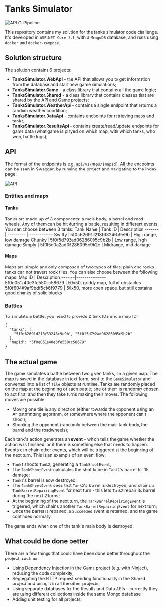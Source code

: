 # Tanks Simulator

![API CI Pipeline](https://github.com/Mirch/TanksSimulator/workflows/API%20CI%20Pipeline/badge.svg)

This repository contains my solution for the tanks simulator code challenge. It's developed in `ASP.NET Core 3.1`, with a `MongoDB` database, and runs using `docker` and `docker-compose`.

## Solution structure

The solution contains 6 projects:
- **TanksSimulator.WebApi** - the API that allows you to get information from the database and start new game simulations;
- **TanksSimulator.Game** - a class library that contains all the game logic;
- **TanksSimulator.Shared** - a class library that contains classes that are shared by the API and Game projects; 
- **TanksSimulator.WeatherApi** - contains a single endpoint that returns a random weather condition;
- **TanksSimulator.DataApi** - contains endpoints for retrieving maps and tanks;
- **TanksSimulator.ResultsApi** - contains create/read/update endpoints for game data (what game is played on which map, with which tanks, who won, battle logs);

## API

The format of the endpoints is e.g. `api/v1/Maps/{mapId}`. All the endpoints can be seen in Swagger, by running the project and navigating to the index page:

![API](https://i.imgur.com/4ttuUZa.png)

### Entities and maps

#### Tanks
Tanks are made up of 3 components: a main body, a barrel and road wheels. Any of them can be hit durring a battle, resulting in different events.
You can choose between 3 tanks:
Tank Name | Tank ID | Description
------- | --------- | ------------
Swifty | 5f0c62691d218f63246c9e9b | High range, low damage
Chunky | 5f0f5d792ad06286095c9b2b | Low range, high damage
Simply | 5f0f5e0a2ad06286095c9b2c | Midrange, mid damage

#### Maps
Maps are simple and only composed of two types of tiles: plain and rocks - tanks can not travers rock tiles.
You can also choose between the following maps:
Map ID | Description
-------|---------------
5f0e051a40e3fe550cc58679 | 50x50, griddy map, full of obstacles
5f0f60409af9bdf5cb6f9779 | 50x50, more open space, but still contains good chunks of solid blocks

### Battles
To simulate a battle, you need to provide 2 tank IDs and a map ID:
```
{
  "tanks": [
    "5f0c62691d218f63246c9e9b", "5f0f5d792ad06286095c9b2b"
  ],
  "mapId": "5f0e051a40e3fe550cc58679"
}
```

## The actual game

The game simulates a battle between two given tanks, on a given map. The map is saved in the database in text form, sent to the `GameSimulator` and converted into a list of `Tile` objects at runtime. Tanks are randomly placed on the map at the beginning of each battle; one of them is randomly chosen to act first, and then they take turns making their moves. The following moves are possible:
- Moving one tile in any direction (either towards the opponent using an A* pathfinding algorithm, or somewhere where the opponent can't shoot);
- Shooting the opponent (randomly between the main tank body, the barrel and the roadwheels);

Each tank's action generates an **event** - which tells the game whether the action was finished, or if there is something else that needs to happen. Events can chain other events, which will be triggered at the beginning of the next turn. This is an example of an event flow:
- `Tank1` shoots `Tank2`, generating a `TankShootEvent`;
- The `TankShootEvent` calculates the shot to be in `Tank2`'s barrel for 15 damage;
- `Tank2`'s barrel is now destroyed;
- The `TankShootEvent` sees that `Tank2`'s barrel is destroyed, and chains a `TankBarrelRepairingEvent` for next turn - this lets `Tank2` repair its barrel during the next 2 turns;
- At the beginning of the next turn, the `TankBarrelRepairingEvent` is trigerred, which chains another `TankBarrelRepairingEvent` for next turn;
- Once the barrel is repaired, a `Succeeded` event is returned, and the game continues normally.

The game ends when one of the tank's main body is destroyed.  

## What could be done better

There are a few things that could have been done better throughout the project, such as:
- Using Dependency Injection in the Game project (e.g. with Ninject), reducing the code complexity;
- Segregating the HTTP request sending functionality in the Shared project and using it in all the other projects;
- Using separate databases for the Results and Data APIs - currently they are using different collections inside the same Mongo database;
- Adding unit testing for all projects;
